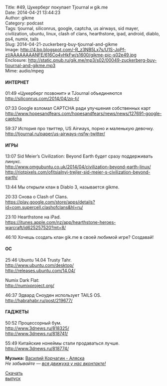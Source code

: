 Title: #49, Цукерберг покупает Tjournal и gik.me  
Date: 2014-04-21 13:44:23  
Author: gikme  
Category: podcast  
Tags: tjournal, siliconrus, google, captcha, us airways, sid mayer, civilization, ubuntu, linux, clash of clans, hearthstone, ipad, android, diablo, ps4, numix, tails  
Slug: 2014-04-21-zuckerberg-buy-tjournal-and-gikme  
Image: http://4.bp.blogspot.com/-R_z3NB5Lx7s/U1S-JqPf-zI/AAAAAAAANFE/616Co4vHkFw/s1600/gikme-pic-s02e49.jpg  
Enclosure: http://static.qnub.ru/gik.me/mp3/s02/00049-zuckerberg-buy-tjournal-and-gikme.mp3  
Mime: audio/mpeg

#### ИНТЕРНЕТ

01:49 «Цукерберг позвонит» и TJournal объединяются  
<http://siliconrus.com/2014/04/zp-tj/>

07:33 Google взломал CAPTCHA ради улучшения собственных карт  
<http://www.hopesandfears.com/hopesandfears/news/news/127691-google-captcha>

59:37 История про твиттер, US Airways, порно и маленькую девочку.  
<http://tjournal.ru/paper/us-airways-nsfw-twitter/>

#### ИГРЫ

13:07 Sid Meier’s Civilization: Beyond Earth будет сразу поддерживать  
линукс.  
<http://www.omgubuntu.co.uk/2014/04/civilization-beyond-earth-linux/>  
<http://riotpixels.com/ofitsialnyj-trejler-sid-meier-s-civilization-beyond-earth/>

13:44 Мы открыли клан в Diablo 3, называется gikme.

20:33 Снова о Clash of Clans.  
<https://play.google.com/store/apps/details?id=com.supercell.clashofclans&hl=ru/>

23:10 Hearthstone на iPad.  
<https://itunes.apple.com/nz/app/hearthstone-heroes-warcraft/id625257520?mt=8/>

46:10 Хочешь создать клан gik.me в своей любимой игре? Создавай!

#### ОС

25:46 Ubuntu 14.04 Trusty Tahr.  
<http://www.ubuntu.com/desktop/>  
<http://releases.ubuntu.com/14.04/>

Numix Dark Flat:   
<http://numixproject.org/>

46:37 Эдвард Сноуден использует TAILS OS.  
<http://habrahabr.ru/post/219677/>

#### ГАДЖЕТЫ

50:52 Процессорный бум.  
<http://www.3dnews.ru/818325/>  
<http://www.3dnews.ru/818741/>

55:49 Китайские нонеймы стали продаваться лучше.  
<http://www.3dnews.ru/818774/>

**Музыка:** [Василий Корчагин - Аляска](http://vk.com/bacc3)  
*Не забывайте — [вся движуха у нас вконтакте!](http://vk.com/gikme)*

[Скачать  
выпуск](http://static.qnub.ru/gik.me/mp3/s02/00049-zuckerberg-buy-tjournal-and-gikme.mp3)

